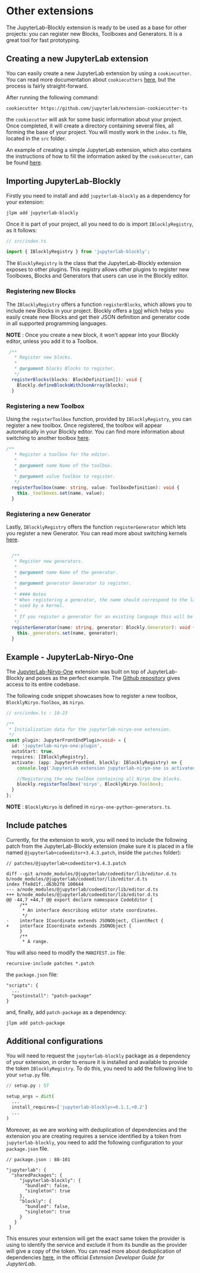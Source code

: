# Other extensions

The JupyterLab-Blockly extension is ready to be used as a base for other projects: you can register new Blocks, Toolboxes and Generators. It is a great tool for fast prototyping.

## Creating a new JupyterLab extension
You can easily create a new JupyterLab extension by using a `cookiecutter`. You can read more documentation about `cookiecutters` [here](https://cookiecutter.readthedocs.io/en/latest/), but the process is fairly straight-forward.

After running the following command:
```
cookiecutter https://github.com/jupyterlab/extension-cookiecutter-ts
```
 the `cookiecutter` will ask for some basic information about your project. Once completed, it will create a directory containing several files, all forming the base of your project. You will mostly work in the `index.ts` file, located in the `src` folder.

An example of creating a simple JupyterLab extension, which also contains the instructions of how to fill the information asked by the `cookiecutter`, can be found [here](https://github.com/jupyterlab/extension-examples/tree/master/hello-world).


## Importing JupyterLab-Blockly
Firstly you need to install and add `jupyterlab-blockly` as a dependency for your extension:
```
jlpm add jupyterlab-blockly
```

Once it is part of your project, all you need to do is import `IBlocklyRegistry`, as it follows:
```typescript
// src/index.ts

import { IBlocklyRegistry } from 'jupyterlab-blockly';
```

The `BlocklyRegistry` is the class that the JupyterLab-Blockly extension exposes to other plugins. This registry allows other plugins to register new Toolboxes, Blocks and Generators that users can use in the Blockly editor.

### Registering new Blocks
The `IBlocklyRegistry` offers a function `registerBlocks`, which allows you to include new Blocks in your project. Blockly offers a [tool](https://blockly-demo.appspot.com/static/demos/blockfactory/index.html) which helps you easily create new Blocks and get their JSON definition and generator code in all supported programming languages.

**NOTE** : Once you create a new block, it won't appear into your Blockly editor, unless you add it to a Toolbox.

```typescript
 /**
   * Register new blocks.
   *
   * @argument blocks Blocks to register.
   */
  registerBlocks(blocks: BlockDefinition[]): void {
    Blockly.defineBlocksWithJsonArray(blocks);
  }
```

### Registering a new Toolbox
Using the `registerToolbox` function, provided by `IBlocklyRegistry`, you can register a new toolbox. Once registered, the toolbox will appear automatically in your Blockly editor. You can find more information about switching to another toolbox [here](https://jupyterlab-blockly.readthedocs.io/en/latest/toolbox.html).

```typescript
/**
   * Register a toolbox for the editor.
   *
   * @argument name Name of the toolbox.
   *
   * @argument value Toolbox to register.
   */
  registerToolbox(name: string, value: ToolboxDefinition): void {
    this._toolboxes.set(name, value);
  }
```

### Registering a new Generator
Lastly, `IBlocklyRegistry` offers the function `registerGenerator` which lets you register a new Generator. You can read more about switching kernels [here](https://jupyterlab-blockly.readthedocs.io/en/latest/kernels.html).

```typescript

  /**
   * Register new generators.
   *
   * @argument name Name of the generator.
   *
   * @argument generator Generator to register.
   *
   * #### Notes
   * When registering a generator, the name should correspond to the language
   * used by a kernel.
   *
   * If you register a generator for an existing language this will be overwritten.
   */
  registerGenerator(name: string, generator: Blockly.Generator): void {
    this._generators.set(name, generator);
  }
```


## Example - JupyterLab-Niryo-One
The [JupyterLab-Niryo-One](https://github.com/QuantStack/jupyterlab-niryo-one/) extension was built on top of JupyterLab-Blockly and poses as the perfect example. The [Github repository](https://github.com/QuantStack/jupyterlab-niryo-one/) gives access to its entire codebase.

The following code snippet showcases how to register a new toolbox, `BlocklyNiryo.Toolbox`, as `niryo`.
```typescript
// src/index.ts : 10-23

/**
 * Initialization data for the jupyterlab-niryo-one extension.
 */
const plugin: JupyterFrontEndPlugin<void> = {
  id: 'jupyterlab-niryo-one:plugin',
  autoStart: true,
  requires: [IBlocklyRegistry],
  activate: (app: JupyterFrontEnd, blockly: IBlocklyRegistry) => {
    console.log('JupyterLab extension jupyterlab-niryo-one is activated!');

    //Registering the new toolbox containing all Niryo One blocks.
    blockly.registerToolbox('niryo', BlocklyNiryo.Toolbox);
  }
};
```

**NOTE** : `BlocklyNiryo` is defined in `niryo-one-python-generators.ts`.


## Include patches
Currently, for the extension to work, you will need to include the following patch from the JupyterLab-Blockly extension (make sure it is placed in a file named `@jupyterlab+codeeditor+3.4.3.patch`, inside the `patches` folder):

```
// patches/@jupyterlab+codeeditor+3.4.3.patch

diff --git a/node_modules/@jupyterlab/codeeditor/lib/editor.d.ts b/node_modules/@jupyterlab/codeeditor/lib/editor.d.ts
index ffe8d1f..d63b2f8 100644
--- a/node_modules/@jupyterlab/codeeditor/lib/editor.d.ts
+++ b/node_modules/@jupyterlab/codeeditor/lib/editor.d.ts
@@ -44,7 +44,7 @@ export declare namespace CodeEditor {
     /**
      * An interface describing editor state coordinates.
      */
-    interface ICoordinate extends JSONObject, ClientRect {
+    interface ICoordinate extends JSONObject {
     }
     /**
      * A range.
```

You will also need to modify the `MANIFEST.in` file:
```
recursive-include patches *.patch
```
the `package.json` file:
```
"scripts": {
  ...
  "postinstall": "patch-package"
}
````
and, finally, add `patch-package` as a dependency:
```
jlpm add patch-package
```

## Additional configurations

You will need to request the `jupyterlab-blockly` package as a dependency of your extension, in order to ensure it is installed and available to provide the token `IBlocklyRegistry`. To do this, you need to add the following line to your `setup.py` file.

```python
// setup.py : 57

setup_args = dict(
  ...
  install_requires=['jupyterlab-blockly>=0.1.1,<0.2']
  ...
)
```

Moreover, as we are working with deduplication of dependencies and the extension you are creating requires a service identified by a token from `jupyterlab-blockly`, you need to add the following configuration to your `package.json` file.

```
// package.json : 88-101

"jupyterlab": {
  "sharedPackages": {
     "jupyterlab-blockly": {
       "bundled": false,
       "singleton": true
     },
     "blockly": {
       "bundled": false,
       "singleton": true
     }
   }
 }
```
This ensures your extension will get the exact same token the provider is using to identify the service and exclude it from its bundle as the provider will give a copy of the token. You can read more about deduplication of dependencies [here](https://jupyterlab.readthedocs.io/en/stable/extension/extension_dev.html#deduplication-of-dependencies), in the official *Extension Developer Guide for JupyterLab*.
